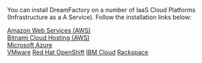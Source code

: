You can install DreamFactory on a number of IaaS Cloud Platforms (Infrastructure as a A Service). Follow the installation links below:

[Amazon Web Services (AWS)](https://bitnami.com/stack/dreamfactory/cloud/amazon)   
[Bitnami Cloud Hosting (AWS)](https://bitnami.com/stack/dreamfactory/cloud)   
[Microsoft Azure](https://bitnami.com/stack/dreamfactory/cloud/azure)<br>
[VMware](https://bitnami.com/stack/dreamfactory/virtual-machine)
[Red Hat OpenShift](https://www.dreamfactory.com/openshiftlanding)
[IBM Cloud](https://www.dreamfactory.com/ibmcloudlanding)
[Rackspace](https://www.dreamfactory.com/rackspacelanding)              
   